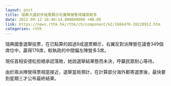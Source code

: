 ```yaml
---
layout: post
title: 瑞典大選初步結果顯示右翼陣營暫得議席較多
date: 2022-09-12 10:40:14.000000000 +08:00
link: https://news.rthk.hk/rthk/ch/component/k2/1666476-20220912.htm
categories: rthk
---
```


瑞典國會選舉投票，在已點算的超過9成選票顯示，右翼反對派陣營在議會349個席位中，贏得176席，較執政的中間偏左陣營多3席。

現任首相安德松拒絕承認落敗，她說選舉結果懸而未決，呼籲民眾耐心等待。

由於兩派陣營得票相當接近，選舉當局預計，在計算部分海外郵寄選票後，最快要到星期三才公布最終結果。
